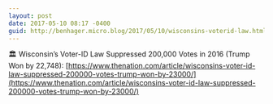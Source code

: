 ```yaml
---
layout: post
date: 2017-05-10 08:17 -0400
guid: http://benhager.micro.blog/2017/05/10/wisconsins-voterid-law.html
---
```

🏛 Wisconsin’s Voter-ID Law Suppressed 200,000 Votes in 2016 (Trump Won by 22,748): [https://www.thenation.com/article/wisconsins-voter-id-law-suppressed-200000-votes-trump-won-by-23000/](https://www.thenation.com/article/wisconsins-voter-id-law-suppressed-200000-votes-trump-won-by-23000/)
